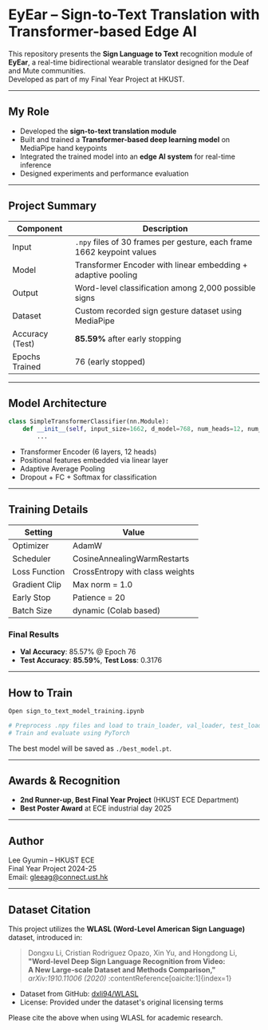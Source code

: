 
#  EyEar – Sign-to-Text Translation with Transformer-based Edge AI

This repository presents the **Sign Language to Text** recognition module of **EyEar**, a real-time bidirectional wearable translator designed for the Deaf and Mute communities.  
Developed as part of my Final Year Project at HKUST.

---

##  My Role

- Developed the **sign-to-text translation module**
- Built and trained a **Transformer-based deep learning model** on MediaPipe hand keypoints
- Integrated the trained model into an **edge AI system** for real-time inference
- Designed experiments and performance evaluation

---

## Project Summary

| Component       | Description |
|------------------|-------------|
| Input            | `.npy` files of 30 frames per gesture, each frame 1662 keypoint values|
| Model            | Transformer Encoder with linear embedding + adaptive pooling |
| Output           | Word-level classification among 2,000 possible signs |
| Dataset          | Custom recorded sign gesture dataset using MediaPipe |
| Accuracy (Test)  | **85.59%** after early stopping |
| Epochs Trained   | 76 (early stopped) |

---

## Model Architecture

```python
class SimpleTransformerClassifier(nn.Module):
    def __init__(self, input_size=1662, d_model=768, num_heads=12, num_layers=6, num_classes=2000):
        ...
```

- Transformer Encoder (6 layers, 12 heads)
- Positional features embedded via linear layer
- Adaptive Average Pooling
- Dropout + FC + Softmax for classification

---

## Training Details

| Setting         | Value       |
|------------------|-------------|
| Optimizer        | AdamW       |
| Scheduler        | CosineAnnealingWarmRestarts |
| Loss Function    | CrossEntropy with class weights |
| Gradient Clip    | Max norm = 1.0 |
| Early Stop       | Patience = 20 |
| Batch Size       | dynamic (Colab based) |

### Final Results

- **Val Accuracy**: 85.57% @ Epoch 76  
- **Test Accuracy**: **85.59%**, **Test Loss**: 0.3176

---

## How to Train

```bash
Open sign_to_text_model_training.ipynb

# Preprocess .npy files and load to train_loader, val_loader, test_loader
# Train and evaluate using PyTorch
```

The best model will be saved as `./best_model.pt`.

---

## Awards & Recognition

- **2nd Runner-up, Best Final Year Project** (HKUST ECE Department)
- **Best Poster Award** at ECE industrial day 2025

---

## Author

Lee Gyumin – HKUST ECE  
Final Year Project 2024-25  
Email: gleeag@connect.ust.hk

---

## Dataset Citation

This project utilizes the **WLASL (Word-Level American Sign Language)** dataset, introduced in:

> Dongxu Li, Cristian Rodriguez Opazo, Xin Yu, and Hongdong Li,  
> **"Word‑level Deep Sign Language Recognition from Video:  
> A New Large‑scale Dataset and Methods Comparison,"**  
> *arXiv:1910.11006 (2020)* :contentReference[oaicite:1]{index=1}

- Dataset from GitHub: [dxli94/WLASL](https://github.com/dxli94/WLASL)
- License: Provided under the dataset's original licensing terms

Please cite the above when using WLASL for academic research.
